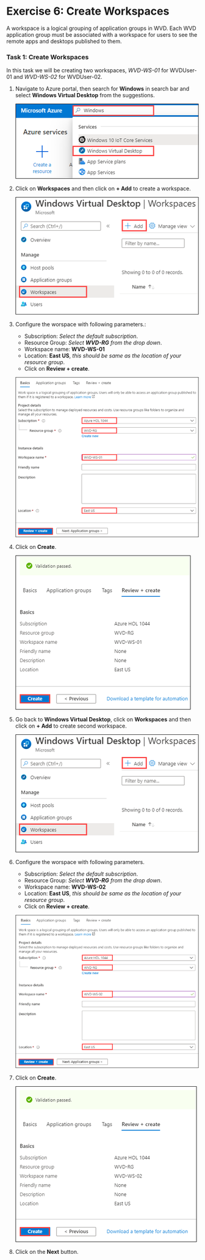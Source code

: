 # Exercise 6: Create Workspaces

A workspace is a logical grouping of application groups in WVD. Each WVD application group must be associated with a workspace for users to see the remote apps and desktops published to them.


### **Task 1: Create Workspaces**

In this task we will be creating two workspaces, *WVD-WS-01* for WVDUser-01 and *WVD-WS-02* for WVDUser-02.


1. Navigate to Azure portal, then search for **Windows** in search bar and select **Windows Virtual Desktop** from the suggestions.

   ![ws name.](media/y.png)
  
2. Click on **Workspaces** and then click on **+ Add** to create a workspace.

   ![ws name.](media/a21.png)
  
3. Configure the worspace with following parameters.:

   - Subscription: *Select the default subscription*.
   - Resource Group: *Select **WVD-RG** from the drop down*.
   - Workspace name: **WVD-WS-01**
   - Location: **East US**, *this should be same as the location of your resource group*.  
   - Click on **Review + create**.
 
   ![ws name.](media/a22.png)

6. Click on **Create**.
 
   ![ws name.](media/a23.png)
 
7. Go back to **Windows Virtual Desktop**, click on **Workspaces** and then click on **+ Add** to create second workspace.

   ![ws name.](media/a21.png)

8. Configure the worspace with following parameters.

   - Subscription: *Select the default subscription*.
   - Resource Group: *Select **WVD-RG** from the drop down*.
   - Workspace name: **WVD-WS-02**
   - Location: **East US**, *this should be same as the location of your resource group*.  
   - Click on **Review + create**.

   ![ws name.](media/a24.png)

9. Click on **Create**.
 
   ![ws name.](media/a25.png)
 
10. Click on the **Next** button.
